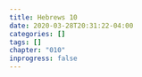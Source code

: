 ```yaml
---
title: Hebrews 10
date: 2020-03-28T20:31:22-04:00
categories: []
tags: []
chapter: "010"
inprogress: false
---
```


